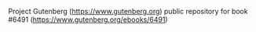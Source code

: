 Project Gutenberg (https://www.gutenberg.org) public repository for
book #6491 (https://www.gutenberg.org/ebooks/6491)

